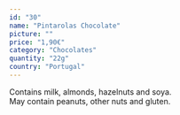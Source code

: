 ```yaml
---
id: "30"
name: "Pintarolas Chocolate"
picture: ""
price: "1,90€"
category: "Chocolates"
quantity: "22g"
country: "Portugal"
---
```

Contains milk, almonds, hazelnuts and soya. <br>May contain peanuts, other nuts and gluten.